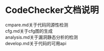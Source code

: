 # CodeChecker文档说明
cmpare.md关于代码同源性检测</br>
cfg.md关于cfg图的生成</br>
analysis.md关于漏洞静态分析的检测</br>
develop.md关于代码的可用api</br>
